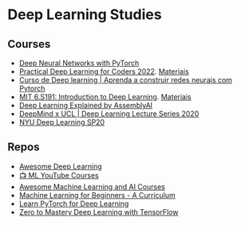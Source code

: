 # Deep Learning Studies
## Courses
- [Deep Neural Networks with PyTorch](https://www.coursera.org/learn/deep-neural-networks-with-pytorch)
- [Practical Deep Learning for Coders 2022](https://www.youtube.com/playlist?list=PLfYUBJiXbdtSvpQjSnJJ_PmDQB_VyT5iU). [Materiais](https://course.fast.ai/)
- [Curso de Deep learning | Aprenda a construir redes neurais com Pytorch](https://www.youtube.com/playlist?list=PL5TJqBvpXQv6cd1kade4kjwr8_QQj8j3k)
- [MIT 6.S191: Introduction to Deep Learning](https://www.youtube.com/playlist?list=PLtBw6njQRU-rwp5__7C0oIVt26ZgjG9NI). [Materiais](https://github.com/aamini/introtodeeplearning)
- [Deep Learning Explained by AssemblyAI](https://www.youtube.com/playlist?list=PLcWfeUsAys2nPgh-gYRlexc6xvscdvHqX)
- [DeepMind x UCL | Deep Learning Lecture Series 2020](https://www.youtube.com/playlist?list=PLqYmG7hTraZCDxZ44o4p3N5Anz3lLRVZF)
- [NYU Deep Learning SP20](https://www.youtube.com/playlist?list=PLLHTzKZzVU9eaEyErdV26ikyolxOsz6mq)

## Repos
- [Awesome Deep Learning](https://github.com/ChristosChristofidis/awesome-deep-learning#courses)
- [📺 ML YouTube Courses](https://github.com/dair-ai/ML-YouTube-Courses)
- [Awesome Machine Learning and AI Courses](https://github.com/luspr/awesome-ml-courses)
- [Machine Learning for Beginners - A Curriculum](https://github.com/microsoft/ML-For-Beginners)
- [Learn PyTorch for Deep Learning](https://github.com/mrdbourke/pytorch-deep-learning)
- [Zero to Mastery Deep Learning with TensorFlow](https://github.com/mrdbourke/tensorflow-deep-learning)
